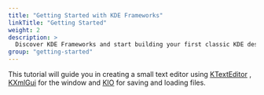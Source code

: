 ```yaml
---
title: "Getting Started with KDE Frameworks"
linkTitle: "Getting Started"
weight: 2
description: >
  Discover KDE Frameworks and start building your first classic KDE desktop application.
group: "getting-started"
---
```


This tutorial will guide you in creating a small text editor using
[KTextEditor](docs:ktexteditor;index.html)
, [KXmlGui](docs:kxmlgui;index.html) for
the window and [KIO](docs:kio;index.html)
for saving and loading files.
